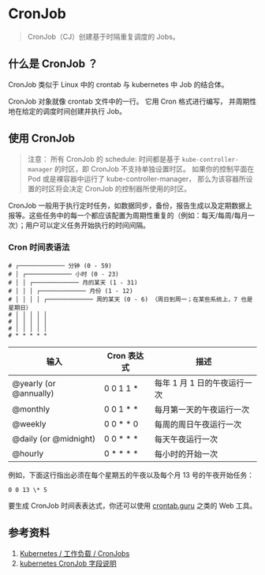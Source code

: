# CronJob

> CronJob（CJ）创建基于时隔重复调度的 Jobs。

## 什么是 CronJob ？

CronJob 类似于 Linux 中的 crontab 与 kubernetes 中 Job 的结合体。

CronJob 对象就像 crontab 文件中的一行。 它用 Cron 格式进行编写， 并周期性地在给定的调度时间创建并执行 Job。

## 使用 CronJob

> 注意：
> 所有 CronJob 的 schedule: 时间都是基于 `kube-controller-manager` 的时区，即 CronJob 不支持单独设置时区。
> 如果你的控制平面在 Pod 或是裸容器中运行了 kube-controller-manager， 那么为该容器所设置的时区将会决定 CronJob 的控制器所使用的时区。

CronJob 一般用于执行定时任务，如数据同步，备份，报告生成以及定期数据上报等。这些任务中的每一个都应该配置为周期性重复的（例如：每天/每周/每月一次）；用户可以定义任务开始执行的时间间隔。

### Cron 时间表语法

```text
# ┌───────────── 分钟 (0 - 59)
# │ ┌───────────── 小时 (0 - 23)
# │ │ ┌───────────── 月的某天 (1 - 31)
# │ │ │ ┌───────────── 月份 (1 - 12)
# │ │ │ │ ┌───────────── 周的某天 (0 - 6) （周日到周一；在某些系统上，7 也是星期日）
# │ │ │ │ │
# │ │ │ │ │
# │ │ │ │ │
# * * * * *
```

| 输入                   | Cron 表达式   | 描述                         |
| ---------------------- | ------------- | ---------------------------- |
| @yearly (or @annually) | 0 0 1 1 \*    | 每年 1 月 1 日的午夜运行一次 |
| @monthly               | 0 0 1 \* \*   | 每月第一天的午夜运行一次     |
| @weekly                | 0 0 \* \* 0   | 每周的周日午夜运行一次       |
| @daily (or @midnight)  | 0 0 \* \* \*  | 每天午夜运行一次             |
| @hourly                | 0 \* \* \* \* | 每小时的开始一次             |

例如，下面这行指出必须在每个星期五的午夜以及每个月 13 号的午夜开始任务：

`0 0 13 \* 5`

要生成 CronJob 时间表表达式，你还可以使用 [crontab.guru](https://crontab.guru/) 之类的 Web 工具。

## 参考资料

1. [Kubernetes / 工作负载 / CronJobs](https://kubernetes.io/zh/docs/concepts/workloads/controllers/cron-jobs/)
2. [kubernetes CronJob 字段说明](https://kubernetes.io/docs/reference/generated/kubernetes-api/v1.21/#cronjob-v1beta1-batch)
